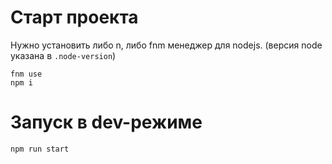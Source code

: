 # Старт проекта

Нужно установить либо n, либо fnm менеджер для nodejs. (версия node указана в `.node-version`)

```shell
fnm use
npm i
```

# Запуск в dev-режиме
```shell
npm run start
```
